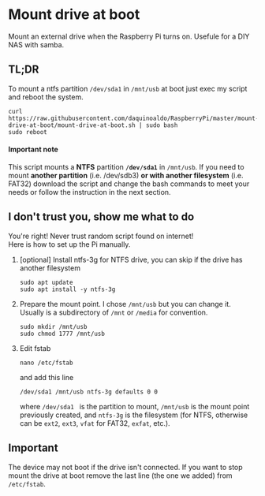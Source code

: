 # Mount drive at boot
Mount an external drive when the Raspberry Pi turns on. Usefule for a DIY NAS with samba.

## TL;DR
To mount a ntfs partition `/dev/sda1` in `/mnt/usb` at boot just exec my script and reboot the system.
```
curl https://raw.githubusercontent.com/daquinoaldo/RaspberryPi/master/mount-drive-at-boot/mount-drive-at-boot.sh | sudo bash
sudo reboot
```

#### Important note
This script mounts a **NTFS** partition **`/dev/sda1`** in `/mnt/usb`. If you need to mount **another partition** (i.e. /dev/sdb3) **or with another filesystem** (i.e. FAT32) download the script and change the bash commands to meet your needs or follow the instruction in the next section.


## I don't trust you, show me what to do
You're right! Never trust random script found on internet!  
Here is how to set up the Pi manually.

1. [optional] Install ntfs-3g for NTFS drive, you can skip if the drive has another filesystem
   ```
   sudo apt update
   sudo apt install -y ntfs-3g
   ```
2. Prepare the mount point. I chose `/mnt/usb` but you can change it. Usually is a subdirectory of `/mnt` or `/media` for convention.
   ```
   sudo mkdir /mnt/usb
   sudo chmod 1777 /mnt/usb
   ```
3. Edit fstab 
   ```
   nano /etc/fstab
   ```
   and add this line
   ```
   /dev/sda1 /mnt/usb ntfs-3g defaults 0 0
   ```
   where `/dev/sda1 ` is the partition to mount, `/mnt/usb` is the mount point previously created, and `ntfs-3g` is the filesystem (for NTFS, otherwise can be `ext2`, `ext3`, `vfat` for FAT32, `exfat`, etc.).


## Important
The device may not boot if the drive isn't connected. If you want to stop mount the drive at boot remove the last line (the one we added) from `/etc/fstab`.
